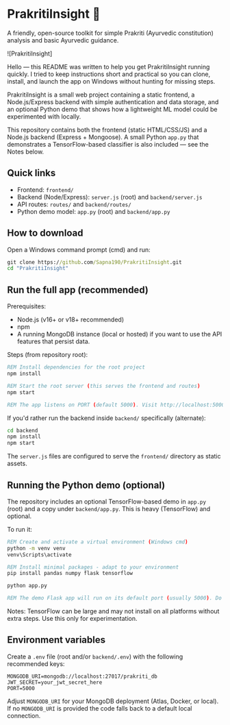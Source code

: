 # PrakritiInsight 🌿

A friendly, open-source toolkit for simple Prakriti (Ayurvedic constitution) analysis and basic Ayurvedic guidance.

![PrakritiInsight]

Hello — this README was written to help you get PrakritiInsight running quickly. I tried to keep instructions short and practical so you can clone, install, and launch the app on Windows without hunting for missing steps.

PrakritiInsight is a small web project containing a static frontend, a Node.js/Express backend with simple authentication and data storage, and an optional Python demo that shows how a lightweight ML model could be experimented with locally.

This repository contains both the frontend (static HTML/CSS/JS) and a Node.js backend (Express + Mongoose). A small Python `app.py` that demonstrates a TensorFlow-based classifier is also included — see the Notes below.

## Quick links

- Frontend: `frontend/`
- Backend (Node/Express): `server.js` (root) and `backend/server.js`
- API routes: `routes/` and `backend/routes/`
- Python demo model: `app.py` (root) and `backend/app.py`

## How to download

Open a Windows command prompt (cmd) and run:

```cmd
git clone https://github.com/Sapna190/PrakritiInsight.git
cd "PrakritiInsight"
```

## Run the full app (recommended)

Prerequisites:
- Node.js (v16+ or v18+ recommended)
- npm
- A running MongoDB instance (local or hosted) if you want to use the API features that persist data.

Steps (from repository root):

```cmd
REM Install dependencies for the root project
npm install

REM Start the root server (this serves the frontend and routes)
npm start

REM The app listens on PORT (default 5000). Visit http://localhost:5000
```

If you'd rather run the backend inside `backend/` specifically (alternate):

```cmd
cd backend
npm install
npm start
```

The `server.js` files are configured to serve the `frontend/` directory as static assets.

## Running the Python demo (optional)

The repository includes an optional TensorFlow-based demo in `app.py` (root) and a copy under `backend/app.py`. This is heavy (TensorFlow) and optional.

To run it:

```cmd
REM Create and activate a virtual environment (Windows cmd)
python -m venv venv
venv\Scripts\activate

REM Install minimal packages - adapt to your environment
pip install pandas numpy flask tensorflow

python app.py

REM The demo Flask app will run on its default port (usually 5000). Do not run both Node and the Python Flask app on the same port at once.
```

Notes: TensorFlow can be large and may not install on all platforms without extra steps. Use this only for experimentation.

## Environment variables

Create a `.env` file (root and/or `backend/.env`) with the following recommended keys:

```
MONGODB_URI=mongodb://localhost:27017/prakriti_db
JWT_SECRET=your_jwt_secret_here
PORT=5000
```

Adjust `MONGODB_URI` for your MongoDB deployment (Atlas, Docker, or local). If no `MONGODB_URI` is provided the code falls back to a default local connection.





